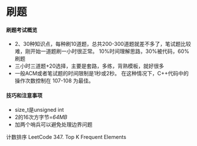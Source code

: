 # 刷题

#### 刷题考试概览

* 2、30种知识点，每种刷10道题，总共200-300道题就差不多了，笔试题比较难，刚开始一道题刷一小时很正常。 10%时间理解思路，30%被代码，60%刷题
* 三小时三道题+20选择，主要是套路，多练，背熟模板，就好很多
* 一般ACM或者笔试题的时间限制是1秒或2秒。 在这种情况下，C++代码中的操作次数控制在 107-108 为最佳。

#### 技巧和注意事项

* size\_t是unsigned int
*  2的16次方字节=_64MB_
* 加两个哨兵可以避免处理边界问题

计数排序 LeetCode 347. Top K Frequent Elements



